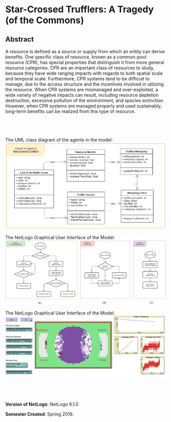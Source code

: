 # Star-Crossed Trufflers: A Tragedy (of the Commons)

## Abstract

A resource is defined as a source or supply from which an entity can derive benefits. One specific class of resource, known as a common-pool resource (CPR), has special properties that distinguish it from more general resource categories. CPR are an important class of resources to study, because they have wide ranging impacts with regards to both spatial scale and temporal scale. Furthermore, CPR systems tend to be difficult to manage, due to the access structure and the incentives involved in utilizing the resource. When CPR systems are mismanaged and over-exploited, a wide
variety of negative impacts can result, including resource depletion destruction, excessive pollution of the environment, and species extinction. However, when CPR systems are managed properly and used sustainably, long-term benefits can be realized from this type of resource.

## &nbsp;

The UML class diagram of the agents in the model: 
![The UML class diagram of the agents in the model](Class_diagram.png)

The NetLogo Graphical User Interface of the Model: 
![Decisio-making and model processes within the agent-based model](Flowchart.png)

The NetLogo Graphical User Interface of the Model: 
![The NetLogo Graphical User Interface](GUI.png)

## &nbsp;

**Version of NetLogo**: NetLogo 6.1.0

**Semester Created**: Spring 2019.